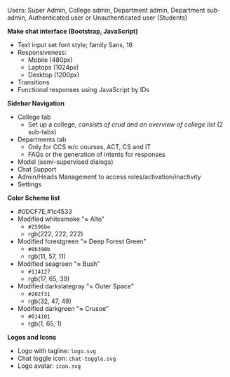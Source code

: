Users:
  Super Admin, College admin, Department admin, Department sub-admin, Authenticated user or Unauthenticated user (Students)

<!-- Q U E U E   T A S K -->
**Make chat interface (Bootstrap, JavaScript)**
- Text input set font style; family Sans, 16
- Responsiveness:
  - Mobile (480px)
  - Laptops (1024px)
  - Desktop (1200px)
- Transitions
- Functional responses using JavaScript by IDs

**Sidebar Navigation**
- College tab
  - Set up a college, *consists of crud and an overview of college list* (2 sub-tabs)
- Departments tab
  - Only for CCS w/c courses, ACT, CS and IT
  - FAQs or the generation of intents for responses
- Model (semi-supervised dialogs)
- Chat Support
- Admin/Heads Management to access roles/activation/inactivity
- Settings

**Color Scheme list**
- #0DCF7E,#1c4533
- Modified whitesmoke "≈ Alto"
  - `#2596be`
  - rgb(222, 222, 222)
- Modified forestgreen "≈ Deep Forest Green"
  - `#0b390b`
  - rgb(11, 57, 11)
- Modified seagreen "≈ Bush"
  - `#114127`
  - rgb(17, 65, 39)
- Modified darkslategray "≈ Outer Space"
  - `#202f31`
  - rgb(32, 47, 49)
- Modified darkgreen "≈ Crusoe"
  - `#014101`
  - rgb(1, 65, 1)

**Logos and Icons**
- Logo with tagline: `logo.svg`
- Chat toggle icon: `chat-toggle.svg`
- Logo avatar: `icon.svg`